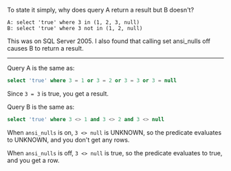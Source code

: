 To state it simply, why does query A return a result but B doesn't?
```
A: select 'true' where 3 in (1, 2, 3, null)
B: select 'true' where 3 not in (1, 2, null)
```
This was on SQL Server 2005. I also found that calling set ansi_nulls off causes B to return a result.

---

Query A is the same as:
```sql
select 'true' where 3 = 1 or 3 = 2 or 3 = 3 or 3 = null
```
Since `3 = 3` is true, you get a result.

Query B is the same as:
```sql
select 'true' where 3 <> 1 and 3 <> 2 and 3 <> null
```
When `ansi_nulls` is on, `3 <> null` is UNKNOWN, so the predicate evaluates to UNKNOWN, and you don't get any rows.

When `ansi_nulls` is off, `3 <> null` is true, so the predicate evaluates to true, and you get a row.